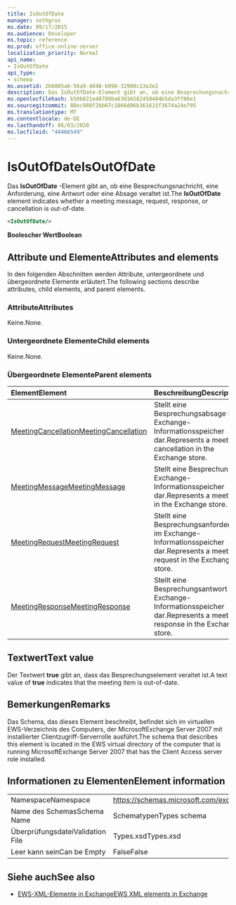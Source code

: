 ```yaml
---
title: IsOutOfDate
manager: sethgros
ms.date: 09/17/2015
ms.audience: Developer
ms.topic: reference
ms.prod: office-online-server
localization_priority: Normal
api_name:
- IsOutOfDate
api_type:
- schema
ms.assetid: 2b6005a6-56a9-4848-b998-32908c13e2e2
description: Das IsOutOfDate-Element gibt an, ob eine Besprechungsnachricht, eine Anforderung, eine Antwort oder eine Absage veraltet ist.
ms.openlocfilehash: b50b021e48789ba63016582450404b5da3ff86e1
ms.sourcegitcommit: 88ec988f2bb67c1866d06b361615f3674a24e795
ms.translationtype: MT
ms.contentlocale: de-DE
ms.lasthandoff: 06/03/2020
ms.locfileid: "44466549"
---
```

# <a name="isoutofdate"></a><span data-ttu-id="75fc9-103">IsOutOfDate</span><span class="sxs-lookup"><span data-stu-id="75fc9-103">IsOutOfDate</span></span>

<span data-ttu-id="75fc9-104">Das **IsOutOfDate** -Element gibt an, ob eine Besprechungsnachricht, eine Anforderung, eine Antwort oder eine Absage veraltet ist.</span><span class="sxs-lookup"><span data-stu-id="75fc9-104">The **IsOutOfDate** element indicates whether a meeting message, request, response, or cancellation is out-of-date.</span></span> 
  
```xml
<IsOutOfDate/>
```

 <span data-ttu-id="75fc9-105">**Boolescher Wert**</span><span class="sxs-lookup"><span data-stu-id="75fc9-105">**Boolean**</span></span>
## <a name="attributes-and-elements"></a><span data-ttu-id="75fc9-106">Attribute und Elemente</span><span class="sxs-lookup"><span data-stu-id="75fc9-106">Attributes and elements</span></span>

<span data-ttu-id="75fc9-107">In den folgenden Abschnitten werden Attribute, untergeordnete und übergeordnete Elemente erläutert.</span><span class="sxs-lookup"><span data-stu-id="75fc9-107">The following sections describe attributes, child elements, and parent elements.</span></span>
  
### <a name="attributes"></a><span data-ttu-id="75fc9-108">Attribute</span><span class="sxs-lookup"><span data-stu-id="75fc9-108">Attributes</span></span>

<span data-ttu-id="75fc9-109">Keine.</span><span class="sxs-lookup"><span data-stu-id="75fc9-109">None.</span></span>
  
### <a name="child-elements"></a><span data-ttu-id="75fc9-110">Untergeordnete Elemente</span><span class="sxs-lookup"><span data-stu-id="75fc9-110">Child elements</span></span>

<span data-ttu-id="75fc9-111">Keine.</span><span class="sxs-lookup"><span data-stu-id="75fc9-111">None.</span></span>
  
### <a name="parent-elements"></a><span data-ttu-id="75fc9-112">Übergeordnete Elemente</span><span class="sxs-lookup"><span data-stu-id="75fc9-112">Parent elements</span></span>

|<span data-ttu-id="75fc9-113">**Element**</span><span class="sxs-lookup"><span data-stu-id="75fc9-113">**Element**</span></span>|<span data-ttu-id="75fc9-114">**Beschreibung**</span><span class="sxs-lookup"><span data-stu-id="75fc9-114">**Description**</span></span>|
|:-----|:-----|
|[<span data-ttu-id="75fc9-115">MeetingCancellation</span><span class="sxs-lookup"><span data-stu-id="75fc9-115">MeetingCancellation</span></span>](meetingcancellation.md) <br/> |<span data-ttu-id="75fc9-116">Stellt eine Besprechungsabsage im Exchange-Informationsspeicher dar.</span><span class="sxs-lookup"><span data-stu-id="75fc9-116">Represents a meeting cancellation in the Exchange store.</span></span>  <br/> |
|[<span data-ttu-id="75fc9-117">MeetingMessage</span><span class="sxs-lookup"><span data-stu-id="75fc9-117">MeetingMessage</span></span>](meetingmessage.md) <br/> |<span data-ttu-id="75fc9-118">Stellt eine Besprechung im Exchange-Informationsspeicher dar.</span><span class="sxs-lookup"><span data-stu-id="75fc9-118">Represents a meeting in the Exchange store.</span></span>  <br/> |
|[<span data-ttu-id="75fc9-119">MeetingRequest</span><span class="sxs-lookup"><span data-stu-id="75fc9-119">MeetingRequest</span></span>](meetingrequest.md) <br/> |<span data-ttu-id="75fc9-120">Stellt eine Besprechungsanforderung im Exchange-Informationsspeicher dar.</span><span class="sxs-lookup"><span data-stu-id="75fc9-120">Represents a meeting request in the Exchange store.</span></span>  <br/> |
|[<span data-ttu-id="75fc9-121">MeetingResponse</span><span class="sxs-lookup"><span data-stu-id="75fc9-121">MeetingResponse</span></span>](meetingresponse.md) <br/> |<span data-ttu-id="75fc9-122">Stellt eine Besprechungsantwort im Exchange-Informationsspeicher dar.</span><span class="sxs-lookup"><span data-stu-id="75fc9-122">Represents a meeting response in the Exchange store.</span></span>  <br/> |
   
## <a name="text-value"></a><span data-ttu-id="75fc9-123">Textwert</span><span class="sxs-lookup"><span data-stu-id="75fc9-123">Text value</span></span>

<span data-ttu-id="75fc9-124">Der Textwert **true** gibt an, dass das Besprechungselement veraltet ist.</span><span class="sxs-lookup"><span data-stu-id="75fc9-124">A text value of **true** indicates that the meeting item is out-of-date.</span></span> 
  
## <a name="remarks"></a><span data-ttu-id="75fc9-125">Bemerkungen</span><span class="sxs-lookup"><span data-stu-id="75fc9-125">Remarks</span></span>

<span data-ttu-id="75fc9-126">Das Schema, das dieses Element beschreibt, befindet sich im virtuellen EWS-Verzeichnis des Computers, der MicrosoftExchange Server 2007 mit installierter Clientzugriff-Serverrolle ausführt.</span><span class="sxs-lookup"><span data-stu-id="75fc9-126">The schema that describes this element is located in the EWS virtual directory of the computer that is running MicrosoftExchange Server 2007 that has the Client Access server role installed.</span></span>
  
## <a name="element-information"></a><span data-ttu-id="75fc9-127">Informationen zu Elementen</span><span class="sxs-lookup"><span data-stu-id="75fc9-127">Element information</span></span>

|||
|:-----|:-----|
|<span data-ttu-id="75fc9-128">Namespace</span><span class="sxs-lookup"><span data-stu-id="75fc9-128">Namespace</span></span>  <br/> |https://schemas.microsoft.com/exchange/services/2006/types  <br/> |
|<span data-ttu-id="75fc9-129">Name des Schemas</span><span class="sxs-lookup"><span data-stu-id="75fc9-129">Schema Name</span></span>  <br/> |<span data-ttu-id="75fc9-130">Schematypen</span><span class="sxs-lookup"><span data-stu-id="75fc9-130">Types schema</span></span>  <br/> |
|<span data-ttu-id="75fc9-131">Überprüfungsdatei</span><span class="sxs-lookup"><span data-stu-id="75fc9-131">Validation File</span></span>  <br/> |<span data-ttu-id="75fc9-132">Types.xsd</span><span class="sxs-lookup"><span data-stu-id="75fc9-132">Types.xsd</span></span>  <br/> |
|<span data-ttu-id="75fc9-133">Leer kann sein</span><span class="sxs-lookup"><span data-stu-id="75fc9-133">Can be Empty</span></span>  <br/> |<span data-ttu-id="75fc9-134">False</span><span class="sxs-lookup"><span data-stu-id="75fc9-134">False</span></span>  <br/> |
   
## <a name="see-also"></a><span data-ttu-id="75fc9-135">Siehe auch</span><span class="sxs-lookup"><span data-stu-id="75fc9-135">See also</span></span>



- [<span data-ttu-id="75fc9-136">EWS-XML-Elemente in Exchange</span><span class="sxs-lookup"><span data-stu-id="75fc9-136">EWS XML elements in Exchange</span></span>](ews-xml-elements-in-exchange.md)

